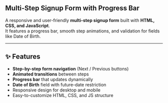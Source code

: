 ## Multi-Step Signup Form with Progress Bar

A responsive and user-friendly **multi-step signup form** built with **HTML, CSS, and JavaScript**.  
It features a progress bar, smooth step animations, and validation for fields like Date of Birth.

---

## ✨ Features
- **Step-by-step form navigation** (Next / Previous buttons)
- **Animated transitions** between steps
- **Progress bar** that updates dynamically
- **Date of Birth** field with future-date restriction
- Responsive design for desktop and mobile
- Easy-to-customize HTML, CSS, and JS structure
